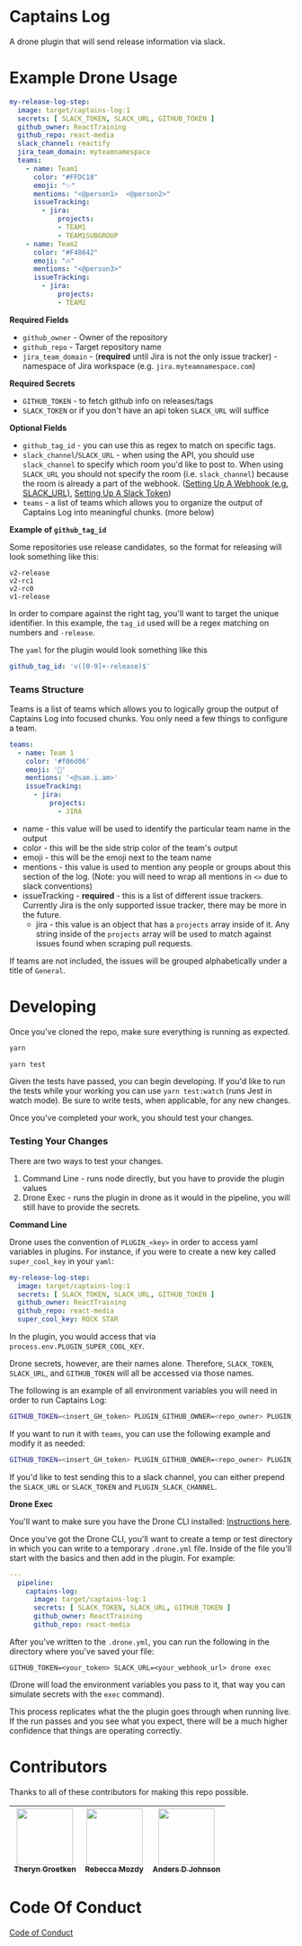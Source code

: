 # Captains Log

A drone plugin that will send release information via slack.

# Example Drone Usage

```yaml
my-release-log-step:
  image: target/captains-log:1
  secrets: [ SLACK_TOKEN, SLACK_URL, GITHUB_TOKEN ]
  github_owner: ReactTraining
  github_repo: react-media
  slack_channel: reactify
  jira_team_domain: myteamnamespace
  teams:
    - name: Team1
      color: "#FFDC18"
      emoji: "✨"
      mentions: "<@person1>  <@person2>"
      issueTracking:
        - jira:
            projects:
            - TEAM1
            - TEAM1SUBGROUP
    - name: Team2
      color: "#F48642"
      emoji: "🔥"
      mentions: "<@person3>"
      issueTracking:
        - jira:
            projects:
            - TEAM2
```

**Required Fields**

- `github_owner` - Owner of the repository
- `github_repo` - Target repository name
- `jira_team_domain` - (**required** until Jira is not the only issue tracker) - namespace of Jira workspace (e.g. `jira.myteamnamespace.com`)

**Required Secrets**

- `GITHUB_TOKEN` - to fetch github info on releases/tags
- `SLACK_TOKEN` or if you don't have an api token `SLACK_URL` will suffice

**Optional Fields**

- `github_tag_id` - you can use this as regex to match on specific tags.
- `slack_channel`/`SLACK_URL` - when using the API, you should use `slack_channel` to specify which room you'd like to post to. When using `SLACK_URL` you should not specify the room (i.e. `slack_channel`) because the room is already a part of the webhook. ([Setting Up A Webhook (e.g. SLACK_URL)](https://api.slack.com/incoming-webhooks), [Setting Up A Slack Token](https://api.slack.com/docs/token-types#verification))
- `teams` - a list of teams which allows you to organize the output of Captains Log into meaningful chunks. (more below)

**Example of `github_tag_id`**

Some repositories use release candidates, so the format for releasing will look something like this:

```
v2-release
v2-rc1
v2-rc0
v1-release
```

In order to compare against the right tag, you'll want to target the unique identifier. In this example, the `tag_id` used will be a regex matching on numbers and `-release`.

The `yaml` for the plugin would look something like this

```yaml
github_tag_id: 'v([0-9]+-release)$'
```

### Teams Structure

Teams is a list of teams which allows you to logically group the output of Captains Log into focused chunks. You only need a few things to configure a team.

```yaml
teams:
  - name: Team 1
    color: '#f06d06'
    emoji: '🐶'
    mentions: '<@sam.i.am>'
    issueTracking:
      - jira:
          projects:
            - JIRA
```

- name - this value will be used to identify the particular team name in the output
- color - this will be the side strip color of the team's output
- emoji - this will be the emoji next to the team name
- mentions - this value is used to mention any people or groups about this section of the log. (Note: you will need to wrap all mentions in `<>` due to slack conventions)
- issueTracking - **required** - this is a list of different issue trackers. Currently Jira is the only supported issue tracker, there may be more in the future.
  - jira - this value is an object that has a `projects` array inside of it. Any string inside of the `projects` array will be used to match against issues found when scraping pull requests.

If teams are not included, the issues will be grouped alphabetically under a title of `General`.

# Developing

Once you've cloned the repo, make sure everything is running as expected.

```bash
yarn

yarn test
```

Given the tests have passed, you can begin developing. If you'd like to run the tests while your working you can use `yarn test:watch` (runs Jest in watch mode). Be sure to write tests, when applicable, for any new changes.

Once you've completed your work, you should test your changes.

### Testing Your Changes

There are two ways to test your changes.

1.  Command Line - runs node directly, but you have to provide the plugin values
2.  Drone Exec - runs the plugin in drone as it would in the pipeline, you will still have to provide the secrets.

**Command Line**

Drone uses the convention of `PLUGIN_<key>` in order to access yaml variables in plugins. For instance, if you were to create a new key called `super_cool_key` in your `yaml`:

```yaml
my-release-log-step:
  image: target/captains-log:1
  secrets: [ SLACK_TOKEN, SLACK_URL, GITHUB_TOKEN ]
  github_owner: ReactTraining
  github_repo: react-media
  super_cool_key: ROCK STAR
```

In the plugin, you would access that via `process.env.PLUGIN_SUPER_COOL_KEY`.

Drone secrets, however, are their names alone. Therefore, `SLACK_TOKEN`, `SLACK_URL`, and `GITHUB_TOKEN` will all be accessed via those names.

The following is an example of all environment variables you will need in order to run Captains Log:

```bash
GITHUB_TOKEN=<insert_GH_token> PLUGIN_GITHUB_OWNER=<repo_owner> PLUGIN_GITHUB_REPO=<your_repo> node index.js
```

If you want to run it with `teams`, you can use the following example and modify it as needed:

```bash
GITHUB_TOKEN=<insert_GH_token> PLUGIN_GITHUB_OWNER=<repo_owner> PLUGIN_GITHUB_REPO=<your_repo>  PLUGIN_GITHUB_TAG_ID='v([0-9]+-release)$' PLUGIN_TEAMS="[{\"name\":\"MY_TEAM\",\"color\":\"#FFDC18\",\"emoji\":\"<2728>\",\"mentions\":\"@person1  @person2\",\"issueTracking\":{\"jira\":{\"projects\":[\"DISCO\",\"SUPER\"]}}}]"
```

If you'd like to test sending this to a slack channel, you can either prepend the `SLACK_URL` or `SLACK_TOKEN` and `PLUGIN_SLACK_CHANNEL`.

**Drone Exec**

You'll want to make sure you have the Drone CLI installed: [Instructions here](http://docs.drone.io/cli-installation/).

Once you've got the Drone CLI, you'll want to create a temp or test directory in which you can write to a temporary `.drone.yml` file. Inside of the file you'll start with the basics and then add in the plugin. For example:

```yaml
---
  pipeline:
    captains-log:
      image: target/captains-log:1
      secrets: [ SLACK_TOKEN, SLACK_URL, GITHUB_TOKEN ]
      github_owner: ReactTraining
      github_repo: react-media
```

After you've written to the `.drone.yml`, you can run the following in the directory where you've saved your file:

`GITHUB_TOKEN=<your_token> SLACK_URL=<your_webhook_url> drone exec`

(Drone will load the environment variables you pass to it, that way you can simulate secrets with the `exec` command).

This process replicates what the the plugin goes through when running live. If the run passes and you see what you expect, there will be a much higher confidence that things are operating correctly.

# Contributors

Thanks to all of these contributors for making this repo possible.

| [<img src="https://avatars2.githubusercontent.com/u/8508556?s=460&v=4" width="100px;"/><br /><sub><b>Theryn Groetken</b></sub>](https://github.com/therynamo) | [<img src="https://avatars1.githubusercontent.com/u/11198076?s=460&v=4" width="100px;"/><br /><sub><b>Rebecca Mozdy</b></sub>](https://github.com/remoz) | [<img src="https://avatars0.githubusercontent.com/u/615381?s=460&v=4" width="100px;"/><br /><sub><b>Anders D Johnson</b></sub>](https://github.com/AndersDJohnson) |
| :-----------------------------------------------------------------------------------------------------------------------------------------------------------: | :------------------------------------------------------------------------------------------------------------------------------------------------------: | :----------------------------------------------------------------------------------------------------------------------------------------------------------------: |


# Code Of Conduct

[Code of Conduct](./.github/CODE_OF_CONDUCT.md)
